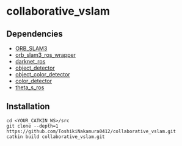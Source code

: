 # collaborative_vslam

## Dependencies
- [ORB_SLAM3](https://github.com/amslabtech/Roomba)
- [orb_slam3_ros_wrapper](https://github.com/ToshikiNakamura0412/ORB_SLAM3)
- [darknet_ros](https://github.com/ToshikiNakamura0412/darknet_ros)
- [object_detector](https://github.com/TakuKarasawa/object_detector)
- [object_color_detector](https://github.com/TakuKarasawa/object_color_detector)
- [color_detector](https://github.com/RenFukatsu/color_detector)
- [theta_s_ros](https://github.com/amslabtech/theta_s_ros)

## Installation
```
cd <YOUR_CATKIN_WS>/src
git clone --depth=1 https://github.com/ToshikiNakamura0412/collaborative_vslam.git
catkin build collaborative_vslam.git
```
